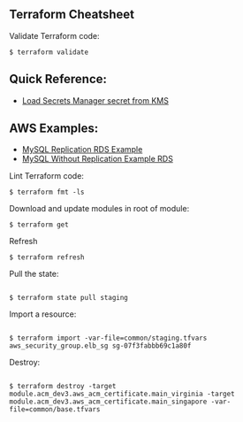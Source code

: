 ## Terraform Cheatsheet

Validate Terraform code:
```
$ terraform validate
```

## Quick Reference:

* [Load Secrets Manager secret from KMS](https://timogoosen.github.io/SECRETS_MANAGER_FROM_KMS)


## AWS Examples:



* [MySQL Replication RDS Example](https://github.com/terraform-aws-modules/terraform-aws-rds/blob/master/examples/replica-mysql/main.tf)
* [MySQL Without Replication Example RDS](https://github.com/terraform-aws-modules/terraform-aws-rds/blob/master/examples/complete-mysql/main.tf)


Lint Terraform code:
```
$ terraform fmt -ls
```

Download and update modules in root of module:
```
$ terraform get
```

Refresh

```
$ terraform refresh

```

Pull the state:

```

$ terraform state pull staging

```

Import a resource:

```

$ terraform import -var-file=common/staging.tfvars aws_security_group.elb_sg sg-07f3fabbb69c1a80f

```

Destroy:

```

$ terraform destroy -target module.acm_dev3.aws_acm_certificate.main_virginia -target module.acm_dev3.aws_acm_certificate.main_singapore -var-file=common/base.tfvars

```


